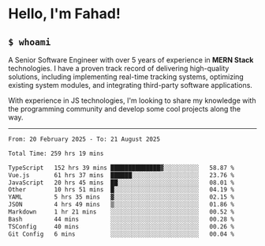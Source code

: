 <h1>Hello, I'm Fahad!</h1>

<h2><code>$ whoami</code></h2>

A Senior Software Engineer with over 5 years of experience in **MERN Stack** technologies. I have a proven track record of delivering high-quality solutions, including implementing real-time tracking systems, optimizing existing system modules, and integrating third-party software applications.

With experience in JS technologies, I'm looking to share my knowledge with the programming community and develop some cool projects along the way.

---

<!--START_SECTION:waka-->

```txt
From: 20 February 2025 - To: 21 August 2025

Total Time: 259 hrs 19 mins

TypeScript   152 hrs 39 mins ██████████████▓░░░░░░░░░░   58.87 %
Vue.js       61 hrs 37 mins  ██████░░░░░░░░░░░░░░░░░░░   23.76 %
JavaScript   20 hrs 45 mins  ██░░░░░░░░░░░░░░░░░░░░░░░   08.01 %
Other        10 hrs 51 mins  █░░░░░░░░░░░░░░░░░░░░░░░░   04.19 %
YAML         5 hrs 35 mins   ▓░░░░░░░░░░░░░░░░░░░░░░░░   02.15 %
JSON         4 hrs 49 mins   ▒░░░░░░░░░░░░░░░░░░░░░░░░   01.86 %
Markdown     1 hr 21 mins    ░░░░░░░░░░░░░░░░░░░░░░░░░   00.52 %
Bash         44 mins         ░░░░░░░░░░░░░░░░░░░░░░░░░   00.28 %
TSConfig     40 mins         ░░░░░░░░░░░░░░░░░░░░░░░░░   00.26 %
Git Config   6 mins          ░░░░░░░░░░░░░░░░░░░░░░░░░   00.04 %
```

<!--END_SECTION:waka-->

<!--
**heyFahad/heyFahad** is a ✨ _special_ ✨ repository because its `README.md` (this file) appears on your GitHub profile.

Here are some ideas to get you started:

- 🔭 I’m currently working on ...
- 🌱 I’m currently learning ...
- 👯 I’m looking to collaborate on ...
- 🤔 I’m looking for help with ...
- 💬 Ask me about ...
- 📫 How to reach me: ...
- 😄 Pronouns: ...
- ⚡ Fun fact: ...
-->
